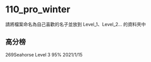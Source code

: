 # 110_pro_winter
請將檔案命名為自己喜歡的名子並放到 Level_1、Level_2... 的資料夾中

## 高分榜
269Seahorse Level 3 95% 2021/1/15
